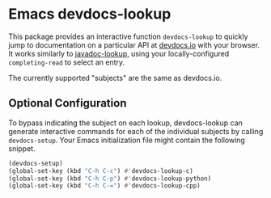 # Emacs devdocs-lookup

This package provides an interactive function `devdocs-lookup` to
quickly jump to documentation on a particular API at
[devdocs.io](http://devdocs.io/) with your browser. It works similarly
to [javadoc-lookup](https://github.com/skeeto/javadoc-lookup), using
your locally-configured `completing-read` to select an entry.

The currently supported "subjects" are the same as devdocs.io.

## Optional Configuration

To bypass indicating the subject on each lookup, devdocs-lookup can
generate interactive commands for each of the individual subjects by
calling `devdocs-setup`. Your Emacs initialization file might contain
the following snippet.

~~~el
(devdocs-setup)
(global-set-key (kbd "C-h C-c") #'devdocs-lookup-c)
(global-set-key (kbd "C-h C-p") #'devdocs-lookup-python)
(global-set-key (kbd "C-h C-=") #'devdocs-lookup-cpp)
~~~
